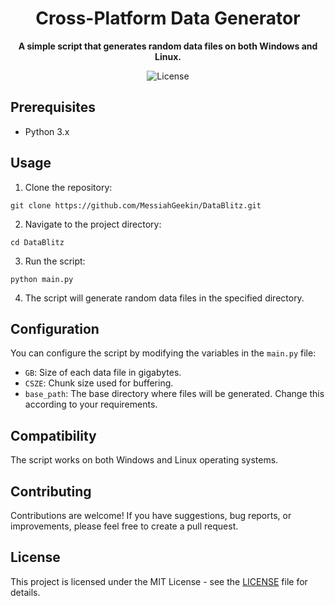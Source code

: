 <h1 align="center">Cross-Platform Data Generator</h1>

<p align="center">
  <strong>A simple script that generates random data files on both Windows and Linux.</strong>
</p>

<p align="center">
  <img src="https://img.shields.io/github/license/your-username/cross-platform-data-generator" alt="License">
</p>

<h2>Prerequisites</h2>

<ul>
  <li>Python 3.x</li>
</ul>

<h2>Usage</h2>

<ol>
  <li>Clone the repository:</li>
</ol>

<pre><code>git clone https://github.com/MessiahGeekin/DataBlitz.git
</code></pre>

<ol start="2">
  <li>Navigate to the project directory:</li>
</ol>

<pre><code>cd DataBlitz
</code></pre>

<ol start="3">
  <li>Run the script:</li>
</ol>

<pre><code>python main.py
</code></pre>

<ol start="4">
  <li>The script will generate random data files in the specified directory.</li>
</ol>

<h2>Configuration</h2>

<p>You can configure the script by modifying the variables in the <code>main.py</code> file:</p>

<ul>
  <li><code>GB</code>: Size of each data file in gigabytes.</li>
  <li><code>CSZE</code>: Chunk size used for buffering.</li>
  <li><code>base_path</code>: The base directory where files will be generated. Change this according to your requirements.</li>
</ul>

<h2>Compatibility</h2>

<p>The script works on both Windows and Linux operating systems.</p>

<h2>Contributing</h2>

<p>Contributions are welcome! If you have suggestions, bug reports, or improvements, please feel free to create a pull request.</p>

<h2>License</h2>

<p>This project is licensed under the MIT License - see the <a href="LICENSE">LICENSE</a> file for details.</p>
